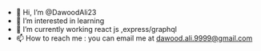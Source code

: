 - 👋 Hi, I’m @DawoodAli23
- 👀 I’m interested in learning
- 🌱 I’m currently working react js ,express/graphql
- 📫 How to reach me : you can email me at dawood.ali.9999@gmail.com

<!---
DawoodAli23/DawoodAli23 is a ✨ special ✨ repository because its `README.md` (this file) appears on your GitHub profile.
You can click the Preview link to take a look at your changes.
--->

